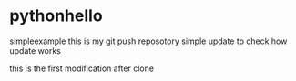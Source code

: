 # pythonhello
simpleexample
this is my git push reposotory
simple update to check how update works

this is the first modification after clone
